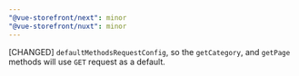 ```yaml
---
"@vue-storefront/next": minor
"@vue-storefront/nuxt": minor
---
```


[CHANGED] `defaultMethodsRequestConfig`, so the `getCategory`, and `getPage` methods will use `GET` request as a default.
